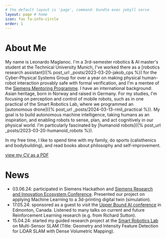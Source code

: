```yaml
---
# the default layout is 'page', command: bundle exec jekyll serve
layout: page # home
icon: fas fa-info-circle
order: 1
---
```




# About Me

My name is Leonardo Maglanoc. I'm a 3rd-semester robotics & AI master's student at the Technical University Munich, I've worked there as a [robotics research assistant]({% post_url _posts/2023-03-20-jakob_cps %}) for the Cyber-Physical Systems Group for over a year on making physical human-robot interaction provably safe with formal verification, and I'm a mentee of the [Siemens Mentoring Programme](https://ecosystem.siemens.com/researchandinnovation/mentoringprogram/overview). I have an international background: Asian heritage, born in Norway and raised in Germany. For my studies, I'm focusing on perception and control of mobile robots, such as in one practical of the Smart Robotics Lab, where we programmed an [autonomous drone]({% post_url _posts/2024-03-13-rmil_practical %}). My goal is to build autonomous machine intelligence, taking humans as an inspiration, and enabling robots to sense, plan, and act cognitively in our physical world. I'm particularly fascinated by [humanoid robots]({% post_url _posts/2023-03-20-humanoid_robots %}).

In my free time, I like to spend time with my family, do sports (calisthenics and bodybuilding),
and read books about philosophy and self-improvement.

[view my CV as a PDF]({{leomaglanoc.github.io}}/assets/leonardo_maglanoc_cv.pdf)

# News

- 03.06.24: participated in Siemens Hackathon and [Siemens Research and Innovation Ecosystem Conference](https://ecosystem.siemens.com/researchandinnovation/siemens-rie-munich-conference-2024/overview). Presented our project on applying Machine Learning to a 3d-printing digital twin (simulation).
- 17.05.24: sponsored as a guest to visit the [Upper Bound AI conference](https://www.upperbound.ai/) in Edmonton, Canada. Listened to many talks on current and future Reinforcement Learning research (e.g. from Richard Sutton).
- 15.04.24: started my guided research project at the [Smart Robotics Lab](https://srl.cit.tum.de/) on Multi-Sensor SLAM (Title: Geometry and Intensity Feature Detection for LiDAR SLAM with Dense Volumetric Mapping).